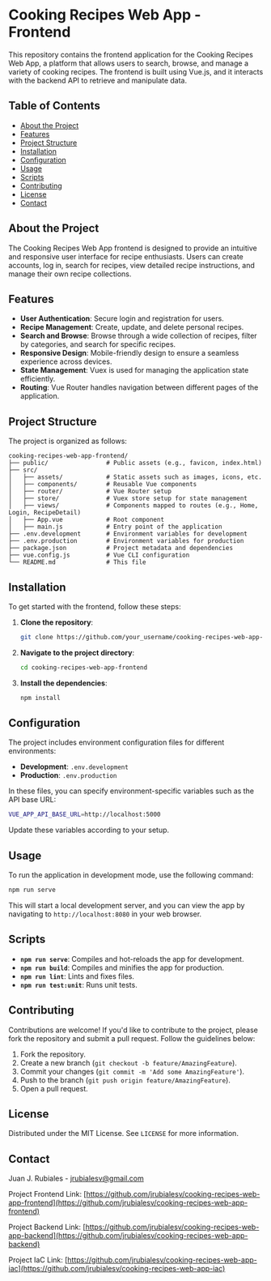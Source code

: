 # Cooking Recipes Web App - Frontend

This repository contains the frontend application for the Cooking Recipes Web App, a platform that allows users to search, browse, and manage a variety of cooking recipes. The frontend is built using Vue.js, and it interacts with the backend API to retrieve and manipulate data.

## Table of Contents

- [About the Project](#about-the-project)
- [Features](#features)
- [Project Structure](#project-structure)
- [Installation](#installation)
- [Configuration](#configuration)
- [Usage](#usage)
- [Scripts](#scripts)
- [Contributing](#contributing)
- [License](#license)
- [Contact](#contact)

## About the Project

The Cooking Recipes Web App frontend is designed to provide an intuitive and responsive user interface for recipe enthusiasts. Users can create accounts, log in, search for recipes, view detailed recipe instructions, and manage their own recipe collections.

## Features

- **User Authentication**: Secure login and registration for users.
- **Recipe Management**: Create, update, and delete personal recipes.
- **Search and Browse**: Browse through a wide collection of recipes, filter by categories, and search for specific recipes.
- **Responsive Design**: Mobile-friendly design to ensure a seamless experience across devices.
- **State Management**: Vuex is used for managing the application state efficiently.
- **Routing**: Vue Router handles navigation between different pages of the application.

## Project Structure

The project is organized as follows:

```
cooking-recipes-web-app-frontend/
├── public/                # Public assets (e.g., favicon, index.html)
├── src/
│   ├── assets/            # Static assets such as images, icons, etc.
│   ├── components/        # Reusable Vue components
│   ├── router/            # Vue Router setup
│   ├── store/             # Vuex store setup for state management
│   ├── views/             # Components mapped to routes (e.g., Home, Login, RecipeDetail)
│   ├── App.vue            # Root component
│   ├── main.js            # Entry point of the application
├── .env.development       # Environment variables for development
├── .env.production        # Environment variables for production
├── package.json           # Project metadata and dependencies
├── vue.config.js          # Vue CLI configuration
└── README.md              # This file
```

## Installation

To get started with the frontend, follow these steps:

1. **Clone the repository**:
    ```bash
    git clone https://github.com/your_username/cooking-recipes-web-app-frontend.git
    ```

2. **Navigate to the project directory**:
    ```bash
    cd cooking-recipes-web-app-frontend
    ```

3. **Install the dependencies**:
    ```bash
    npm install
    ```

## Configuration

The project includes environment configuration files for different environments:

- **Development**: `.env.development`
- **Production**: `.env.production`

In these files, you can specify environment-specific variables such as the API base URL:

```bash
VUE_APP_API_BASE_URL=http://localhost:5000
```

Update these variables according to your setup.

## Usage

To run the application in development mode, use the following command:

```bash
npm run serve
```

This will start a local development server, and you can view the app by navigating to `http://localhost:8080` in your web browser.

## Scripts

- **`npm run serve`**: Compiles and hot-reloads the app for development.
- **`npm run build`**: Compiles and minifies the app for production.
- **`npm run lint`**: Lints and fixes files.
- **`npm run test:unit`**: Runs unit tests.

## Contributing

Contributions are welcome! If you'd like to contribute to the project, please fork the repository and submit a pull request. Follow the guidelines below:

1. Fork the repository.
2. Create a new branch (`git checkout -b feature/AmazingFeature`).
3. Commit your changes (`git commit -m 'Add some AmazingFeature'`).
4. Push to the branch (`git push origin feature/AmazingFeature`).
5. Open a pull request.

## License

Distributed under the MIT License. See `LICENSE` for more information.

## Contact

Juan J. Rubiales - [jrubialesv@gmail.com](mailto:jrubialesv@gmail.com)

Project Frontend Link: [https://github.com/jrubialesv/cooking-recipes-web-app-frontend](https://github.com/jrubialesv/cooking-recipes-web-app-frontend)

Project Backend Link: [https://github.com/jrubialesv/cooking-recipes-web-app-backend](https://github.com/jrubialesv/cooking-recipes-web-app-backend)

Project IaC Link: [https://github.com/jrubialesv/cooking-recipes-web-app-iac](https://github.com/jrubialesv/cooking-recipes-web-app-iac)
